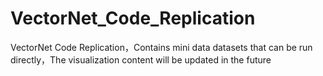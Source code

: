 # VectorNet_Code_Replication
VectorNet Code Replication，Contains mini data datasets that can be run directly，The visualization content will be updated in the future
